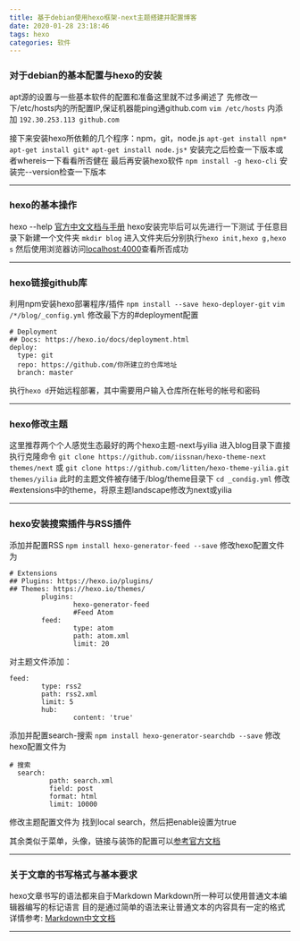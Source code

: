 ```yaml
---
title: 基于debian使用hexo框架-next主题搭建并配置博客
date: 2020-01-28 23:18:46
tags: hexo
categories: 软件
---
```


### 对于debian的基本配置与hexo的安装

apt源的设置与一些基本软件的配置和准备这里就不过多阐述了
先修改一下/etc/hosts内的所配置IP,保证机器能ping通github.com
`vim /etc/hosts` 内添加 `192.30.253.113 github.com`

接下来安装hexo所依赖的几个程序：npm，git，node.js
`apt-get install npm*`
`apt-get install git*`
`apt-get install node.js*`
安装完之后检查一下版本或者whereis一下看看所否健在
最后再安装hexo软件
`npm install -g hexo-cli`
安装完--version检查一下版本

---

### hexo的基本操作

hexo --help
[官方中文文档与手册](https://hexo.io/zh-cn/docs/index.html)
hexo安装完毕后可以先进行一下测试
于任意目录下新建一个文件夹 `mkdir blog`
进入文件夹后分别执行`hexo init,hexo g,hexo s`
然后使用浏览器访问<u>localhost:4000</u>查看所否成功 

---

### hexo链接github库

利用npm安装hexo部署程序/插件
`npm install --save hexo-deployer-git`
`vim /*/blog/_config.yml`
修改最下方的#deployment配置
```
# Deployment
## Docs: https://hexo.io/docs/deployment.html
deploy:
  type: git
  repo: https://github.com/你所建立的仓库地址
  branch: master
```
执行`hexo d`开始远程部署，其中需要用户输入仓库所在帐号的帐号和密码

---

### hexo修改主题

这里推荐两个个人感觉生态最好的两个hexo主题-next与yilia
进入blog目录下直接执行克隆命令
`git clone https://github.com/iissnan/hexo-theme-next themes/next`
或
`git clone https://github.com/litten/hexo-theme-yilia.git themes/yilia`
此时的主题文件被存储于/blog/theme目录下
`cd _condig.yml`
修改#extensions中的theme，将原主题landscape修改为next或yilia

---

### hexo安装搜索插件与RSS插件

添加并配置RSS
`npm install hexo-generator-feed --save`
修改hexo配置文件为
```
# Extensions
## Plugins: https://hexo.io/plugins/
## Themes: https://hexo.io/themes/
        plugins:
                hexo-generator-feed
                #Feed Atom
        feed:
                type: atom
                path: atom.xml
                limit: 20
```
对主题文件添加：
```
feed:
        type: rss2
        path: rss2.xml
        limit: 5
        hub:
                content: 'true'
```

添加并配置search-搜索
`npm install hexo-generator-searchdb --save`
修改hexo配置文件为
```
# 搜索
  search:
          path: search.xml
          field: post
          format: html
          limit: 10000
```
修改主题配置文件为
找到local search，然后把enable设置为true

其余类似于菜单，头像，链接与装饰的配置可以[参考官方文档](http://theme-next.iissnan.com/)

---

### 关于文章的书写格式与基本要求

hexo文章书写的语法都来自于Markdown
Markdown所一种可以使用普通文本编辑器编写的标记语言
目的是通过简单的语法来让普通文本的内容具有一定的格式
详情参考: [Markdown中文文档](https://markdown-zh.readthedocs.io/en/latest)

---



